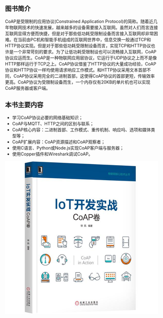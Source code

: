 ## 图书简介
CoAP是受限制的应用协议(Constrained Application Protocol)的简称。随着近几年物联网技术的快速发展，越来越多的设备需要接入互联网。虽然对人们而言连接互联网显得方便而快捷，但是对于那些低功耗受限制设备而言接入互联网却非常困难。在当前由PC机和智能手机组成的互联网世界中，信息交换一般通过TCP和HTTP协议实现。但是对于那些低功耗受限制设备而言，实现TCP和HTTP协议也许是一个非常苛刻的要求。为了让低功耗受限制设也可以流畅接入互联网，CoAP协议应运而生。CoAP是一种物联网应用层协议，它运行于UDP协议之上而不是像HTTP那样运行于TCP之上。CoAP协议借鉴了HTTP协议的大量成功经验，CoAP协议和HTTP协议一样均使用请求响应工作模式。和HTTP协议采用文本首部不同，CoAP协议采用完全的二进制首部，这使得CoAP协议的首部更短，传输效率更高。CoAP协议为受限制设备而生，一个内存仅有20KB的单片机也可以实现CoAP服务器或客户端。
## 本书主要内容
- 学习CoAP协议必要的网络基础知识；
- CoAP与MQTT、HTTP之间的区别与联系；
- CoAP核心内容：二进制首部、工作模式、重传机制、响应吗、选项和媒体类型等；
- CoAP扩展内容：CoAP资源描述和CoAP观察者；
- 使用C语言、Python或Node.js实现CoAP客户端与服务器；
- 使用Copper插件和Wireshark调试CoAP。

![CoAP in Action](img/book_600.jpg)
